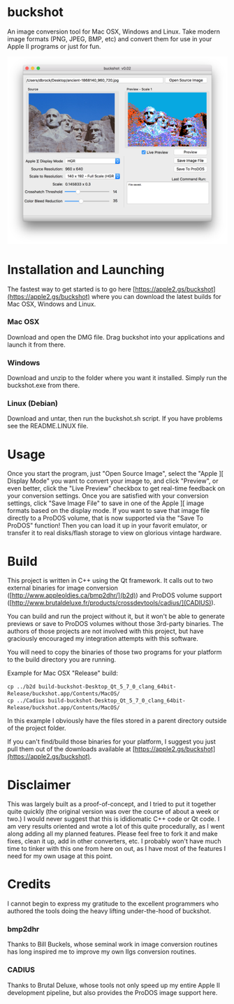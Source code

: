 # buckshot
An image conversion tool for Mac OSX, Windows and Linux.  Take modern image formats (PNG, JPEG, BMP, etc) and convert them for use in your Apple II programs or just for fun.

![Screenshot of starting the program](doc/web/Screenshot.png "Screenshot of starting the program")

# Installation and Launching
The fastest way to get started is to go here [https://apple2.gs/buckshot](https://apple2.gs/buckshot) where you can download the latest builds for Mac OSX, Windows and Linux.

### Mac OSX
Download and open the DMG file.  Drag buckshot into your applications and launch it from there.

### Windows
Download and unzip to the folder where you want it installed.  Simply run the buckshot.exe from there.

### Linux (Debian)
Download and untar, then run the buckshot.sh script.  If you have problems see the README.LINUX file. 

# Usage

Once you start the program, just "Open Source Image", select the "Apple ][ Display Mode" you want to convert your image to, and click "Preview", or even better, click the "Live Preview" checkbox to get real-time feedback on your conversion settings.  Once you are satisfied with your conversion settings, click "Save Image File" to save in one of the Apple ][ image formats based on the display mode.  If you want to save that image file directly to a ProDOS volume, that is now supported via the "Save To ProDOS" function!  Then you can load it up in your favorit emulator, or transfer it to real disks/flash storage to view on glorious vintage hardware.

# Build
This project is written in C++ using the Qt framework.  It calls out to two external binaries for image conversion ([http://www.appleoldies.ca/bmp2dhr/](b2d)) and ProDOS volume support ([http://www.brutaldeluxe.fr/products/crossdevtools/cadius/](CADIUS)).

You can build and run the project without it, but it won't be able to generate previews or save to ProDOS volumes without those 3rd-party binaries.  The authors of those projects are not involved with this project, but have graciously encouraged my integration attempts with this software.

You will need to copy the binaries of those two programs for your platform to the build directory you are running.

Example for Mac OSX "Release" build:
```
cp ../b2d build-buckshot-Desktop_Qt_5_7_0_clang_64bit-Release/buckshot.app/Contents/MacOS/
cp ../Cadius build-buckshot-Desktop_Qt_5_7_0_clang_64bit-Release/buckshot.app/Contents/MacOS/
```
In this example I obviously have the files stored in a parent directory outside of the project folder.

If you can't find/build those binaries for your platform, I suggest you just pull them out of the downloads available at [https://apple2.gs/buckshot](https://apple2.gs/buckshot).

# Disclaimer
This was largely built as a proof-of-concept, and I tried to put it together quite quickly (the original version was over the course of about a week or two.)  I would never suggest that this is ididiomatic C++ code or Qt code.  I am very results oriented and wrote a lot of this quite procedurally, as I went along adding all my planned features.  Please feel free to fork it and make fixes, clean it up, add in other converters, etc.  I probably won't have much time to tinker with this one from here on out, as I have most of the features I need for my own usage at this point. 


# Credits
I cannot begin to express my gratitude to the excellent programmers who authored the tools doing the heavy lifting under-the-hood of buckshot.  

### bmp2dhr
Thanks to Bill Buckels, whose seminal work in image conversion routines has long inspired me to improve my own IIgs conversion routines. 

### CADIUS
Thanks to Brutal Deluxe, whose tools not only speed up my entire Apple II development pipeline, but also provides the ProDOS image support here.



